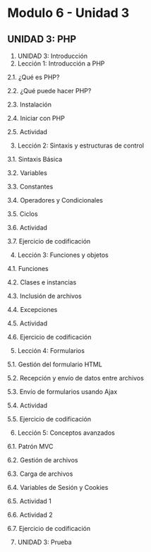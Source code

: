 # Modulo 6 - Unidad 3

## UNIDAD 3: PHP

1. UNIDAD 3: Introducción
2. Lección 1: Introducción a PHP

  2.1. ¿Qué es PHP?

  2.2. ¿Qué puede hacer PHP?

  2.3. Instalación

  2.4. Iniciar con PHP

  2.5. Actividad

3. Lección 2: Sintaxis y estructuras de control

  3.1. Sintaxis Básica

  3.2. Variables

  3.3. Constantes

  3.4. Operadores y Condicionales

  3.5. Ciclos

  3.6. Actividad

  3.7. Ejercicio de codificación

4. Lección 3: Funciones y objetos

  4.1. Funciones

  4.2. Clases e instancias

  4.3. Inclusión de archivos

  4.4. Excepciones

  4.5. Actividad

  4.6. Ejercicio de codificación

5. Lección 4: Formularios

  5.1. Gestión del formulario HTML

  5.2. Recepción y envío de datos entre archivos

  5.3. Envío de formularios usando Ajax

  5.4. Actividad

  5.5. Ejercicio de codificación

6. Lección 5: Conceptos avanzados

  6.1. Patrón MVC

  6.2. Gestión de archivos

  6.3. Carga de archivos

  6.4. Variables de Sesión y Cookies
  
  6.5. Actividad 1
  
  6.6. Actividad 2
  
  6.7. Ejercicio de codificación
  
7. UNIDAD 3: Prueba
  
